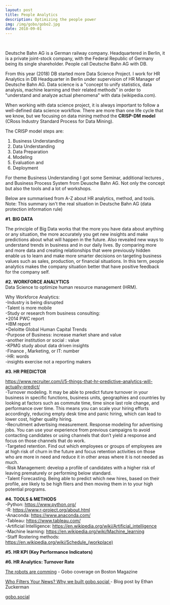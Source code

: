 ```yaml
---
layout: post
title: People Analytics
description: Optimizing the people power
img: /img/gobo/gobo2.jpg
date: 2018-09-01
---
```


<div class="img_row">
  <a href="{{ site.baseurl }}/img/gobo/gobo1.png"><img class="col two" src="{{ site.baseurl }}/img/gobo/gobo1.png" alt=""></a>
<!--     <a href="{{ site.baseurl }}/img/gobo/gobo3.png"><img class="col one" src="{{ site.baseurl }}/img/gobo/gobo3.png" alt=""></a> -->
      <a href="{{ site.baseurl }}/img/gobo/gobo4.jpg"><img class="col one" src="{{ site.baseurl }}/img/gobo/gobo4.jpg" alt=""></a>
</div>


Deutsche Bahn AG is a German railway company. Headquartered in Berlin, it is a private joint-stock company, with the Federal Republic of Germany being its single shareholder. People call Deutsche Bahn AG with DB.

From this year (2018) DB started more Data Science Project. I work for HR Analytics in DB Headquarter in Berlin under supervision of HR Manager of Deutsche Bahn AG. Data science is a "concept to unify statistics, data analysis, machine learning and their related methods" in order to "understand and analyze actual phenomena" with data (wikipedia.com). 

When working with data science project, it is always important to follow a well-defined data science workflow. There are more than one life cycle that we know, but we focusing on data mining method the **CRISP-DM model** (CRoss Industry Standard Process for Data Mining). 

The CRISP model steps are:
1. Business Understanding
2. Data Understanding
3. Data Preparation
4. Modeling
5. Evaluation and
6. Deployment

For theme Business Understanding I got some Seminar, additional lectures , and Business Process System from Deusche Bahn AG.
Not only the concept but also the tools and a lot of workshops.


Below are summarised from A-Z about HR analytics, method, and tools.
Note: This summary isn't the real situation in Deutsche Bahn AG (data protection information rule)

**#1. BIG DATA**

The principle of Big Data works that the more you have data about anything or any situation, the more accurately you get new insights and make predictions about what will happen in the future. Also revealed new ways to understand trends in business and in our daily lives. By comparing more and more data and creating relationships that were previously hidden enable us to learn and make more smarter decisions on targeting business values such as sales, production, or financial situations. In this term, people analytics makes the company situation better that have positive feedback for the company self.

**#2. WORKFORCE ANALYTICS**
<Br>
Data Science to optimize human resource management (HRM).

Why Workforce Analytics:
<Br>
-Industry is being disrupted
<Br>
-Talent is more mobile
 <Br>
-Study or research from business consulting:
 <Br>
+2014 PWC report
  <Br> 
+IBM report
    <Br>
+Deloitte Global Human Capital Trends
<Br>
-Purpose of Business: increase market share and value
<Br>
-another institution or social : value
  <Br>
-KPMG study about data driven insights
    <Br>
-Finance , Marketing, or IT: number
      <Br>
-HR: words
        <Br>
-insights exercise not a reporting makers
 

**#3. HR PREDICTOR**


https://www.recruiter.com/i/5-things-that-hr-predictive-analytics-will-actually-predict/
<Br>
-Turnover modeling. It may be able to predict future turnover in your business in specific functions, business units, geographies and countries by looking at factors such as commute time, time since last role change, and performance over time. This means you can scale your hiring efforts accordingly, reducing empty desk time and panic hiring, which can lead to lower cost, higher quality hiring.
<Br>
-Recruitment advertising measurement. Response modeling for advertising jobs. You can use your experience from previous campaigns to avoid contacting candidates or using channels that don’t yield a response and focus on those channels that do work.
<Br>
-Targeted retention. Find out which employees or groups of employees are at high risk of churn in the future and focus retention activities on those who are more in need and reduce it in other areas where it is not needed as much.
<Br>
-Risk Management: develop a profile of candidates with a higher risk of leaving prematurely or performing below standard.
<Br>
-Talent Forecasting. Being able to predict which new hires, based on their profile, are likely to be high fliers and then moving them in to your high potential programs.

**#4. TOOLS & METHODS**
<Br>
-Python: https://www.python.org/ 
  <Br>
-R: https://www.r-project.org/about.html
    <Br>
-Anaconda: https://www.anaconda.com/
      <Br>
-Tableau: https://www.tableau.com/
        <Br>
-Artificial Intelligence: https://en.wikipedia.org/wiki/Artificial_intelligence
          <Br>
-Machine learning: https://en.wikipedia.org/wiki/Machine_learning
            <Br>
-Staff Rostering methods: https://en.wikipedia.org/wiki/Schedule_(workplace)

**#5. HR KPI (Key Performance Indicators)**

**#6. HR Analytics: Turnover Rate**


<a href="https://www.bostonmagazine.com/news/2017/11/12/ai-research-boston/">The robots are comming</a> - Gobo coverage on Boston Magazine

<a href="http://www.ethanzuckerman.com/blog/2017/11/16/who-filters-your-news-why-we-built-gobo-social/"> Who Filters Your News? Why we built gobo.social </a> - Blog post by Ethan Zuckerman

<a href="https://gobo.social">gobo.social</a>
